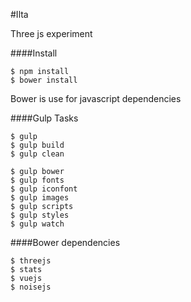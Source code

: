 #Ilta

Three js experiment

####Install

    $ npm install
    $ bower install

Bower is use for javascript dependencies

####Gulp Tasks

    $ gulp
    $ gulp build
    $ gulp clean

    $ gulp bower
    $ gulp fonts
    $ gulp iconfont
    $ gulp images
    $ gulp scripts
    $ gulp styles
    $ gulp watch

####Bower dependencies

    $ threejs
    $ stats
    $ vuejs
    $ noisejs